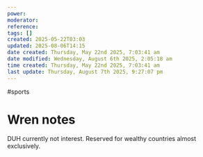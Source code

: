 ```yaml
---
power: 
moderator: 
reference: 
tags: []
created: 2025-05-22T03:03
updated: 2025-08-06T14:15
date created: Thursday, May 22nd 2025, 7:03:41 am
date modified: Wednesday, August 6th 2025, 2:05:18 am
time created: Thursday, May 22nd 2025, 7:03:41 am
last update: Thursday, August 7th 2025, 9:27:07 pm
---
```

#sports 
# Wren notes
DUH currently not interest.  Reserved for wealthy countries almost exclusively.
